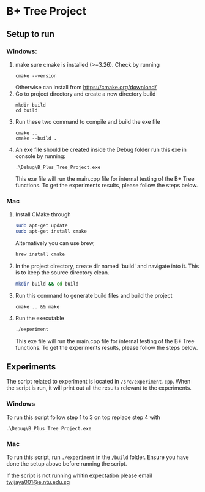 # B+ Tree Project

## Setup to run

### Windows:

1. make sure cmake is installed (>=3.26). Check by running
   ```
   cmake --version
   ```
   Otherwise can install from https://cmake.org/download/
2. Go to project directory and create a new directory build
   ```
   mkdir build
   cd build
   ```
3. Run these two command to compile and build the exe file
   ```
   cmake ..
   cmake --build .
   ```
4. An exe file should be created inside the Debug folder run this exe in console by running: 
   ```
   .\Debug\B_Plus_Tree_Project.exe
   ```
   This exe file will run the main.cpp file for internal testing of the B+ Tree functions. To get the experiments results, please follow the steps below.
### Mac

1. Install CMake through
   ```bash
   sudo apt-get update
   sudo apt-get install cmake
   ```
   Alternatively you can use brew,
   ```bash
   brew install cmake
   ```
2. In the project directory, create dir named 'build' and navigate into it. This is to keep the source directory clean.
   ```bash
   mkdir build && cd build
   ```
3. Run this command to generate build files and build the project
   ```
   cmake .. && make
   ```
4. Run the executable
   ```bash
   ./experiment
   ```
   This exe file will run the main.cpp file for internal testing of the B+ Tree functions. To get the experiments results, please follow the steps below.

## Experiments

The script related to experiment is located in `/src/experiment.cpp`. When the script is run, it will print out all the results relevant to the experiments.

### Windows
To run this script follow step 1 to 3 on top replace step 4 with
```
.\Debug\B_Plus_Tree_Project.exe
```
   
### Mac
To run this script, run `./experiment` in the `/build` folder. Ensure you have done the setup above before running the script.


If the script is not running whitin expectation please email
twijaya001@e.ntu.edu.sg
